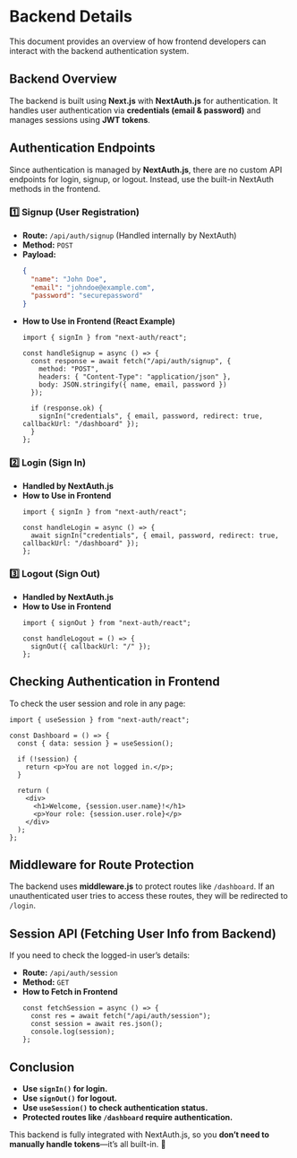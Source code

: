 # Backend Details

This document provides an overview of how frontend developers can interact with the backend authentication system.

## **Backend Overview**
The backend is built using **Next.js** with **NextAuth.js** for authentication. It handles user authentication via **credentials (email & password)** and manages sessions using **JWT tokens**.

## **Authentication Endpoints**
Since authentication is managed by **NextAuth.js**, there are no custom API endpoints for login, signup, or logout. Instead, use the built-in NextAuth methods in the frontend.

### **1️⃣ Signup (User Registration)**
- **Route:** `/api/auth/signup` (Handled internally by NextAuth)
- **Method:** `POST`
- **Payload:**
  ```json
  {
    "name": "John Doe",
    "email": "johndoe@example.com",
    "password": "securepassword"
  }
  ```
- **How to Use in Frontend (React Example)**
  ```tsx
  import { signIn } from "next-auth/react";
  
  const handleSignup = async () => {
    const response = await fetch("/api/auth/signup", {
      method: "POST",
      headers: { "Content-Type": "application/json" },
      body: JSON.stringify({ name, email, password })
    });
    
    if (response.ok) {
      signIn("credentials", { email, password, redirect: true, callbackUrl: "/dashboard" });
    }
  };
  ```

### **2️⃣ Login (Sign In)**
- **Handled by NextAuth.js**
- **How to Use in Frontend**
  ```tsx
  import { signIn } from "next-auth/react";
  
  const handleLogin = async () => {
    await signIn("credentials", { email, password, redirect: true, callbackUrl: "/dashboard" });
  };
  ```

### **3️⃣ Logout (Sign Out)**
- **Handled by NextAuth.js**
- **How to Use in Frontend**
  ```tsx
  import { signOut } from "next-auth/react";
  
  const handleLogout = () => {
    signOut({ callbackUrl: "/" });
  };
  ```

## **Checking Authentication in Frontend**
To check the user session and role in any page:
```tsx
import { useSession } from "next-auth/react";

const Dashboard = () => {
  const { data: session } = useSession();

  if (!session) {
    return <p>You are not logged in.</p>;
  }
  
  return (
    <div>
      <h1>Welcome, {session.user.name}!</h1>
      <p>Your role: {session.user.role}</p>
    </div>
  );
};
```

## **Middleware for Route Protection**
The backend uses **middleware.js** to protect routes like `/dashboard`. If an unauthenticated user tries to access these routes, they will be redirected to `/login`.

## **Session API (Fetching User Info from Backend)**
If you need to check the logged-in user’s details:
- **Route:** `/api/auth/session`
- **Method:** `GET`
- **How to Fetch in Frontend**
  ```tsx
  const fetchSession = async () => {
    const res = await fetch("/api/auth/session");
    const session = await res.json();
    console.log(session);
  };
  ```

## **Conclusion**
- **Use `signIn()` for login.**
- **Use `signOut()` for logout.**
- **Use `useSession()` to check authentication status.**
- **Protected routes like `/dashboard` require authentication.**

This backend is fully integrated with NextAuth.js, so you **don’t need to manually handle tokens**—it’s all built-in. 🚀

